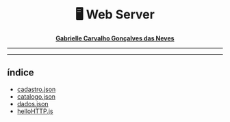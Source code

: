 <div align=center>
    <h1>🖥 Web Server</h1>
</div>


<div align='center'>
    <strong>
        <p><a href='https://github.com/GabrielleCGNeves'>Gabrielle Carvalho Gonçalves das Neves</a></p>
    </strong>
</div>

---
>
---

## índice
- [cadastro.json](cadastro.json)
- [catalogo.json](catalogo.json)
- [dados.json](dados.json)
- [helloHTTP.js](helloHTTP.js)